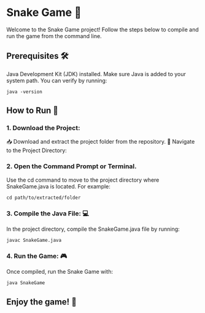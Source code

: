 # Snake Game 🐍
Welcome to the Snake Game project! Follow the steps below to compile and run the game from the command line.

## Prerequisites 🛠️
Java Development Kit (JDK) installed. Make sure Java is added to your system path.
You can verify by running:
```
java -version
```
## How to Run 🎯
### 1. Download the Project:
 📥 Download and extract the project folder from the repository.
 📂 Navigate to the Project Directory: 

### 2. Open the Command Prompt or Terminal.
  Use the cd command to move to the project directory where SnakeGame.java is located. For example:
```
cd path/to/extracted/folder
```
### 3. Compile the Java File: 💻

  In the project directory, compile the SnakeGame.java file by running:
```
javac SnakeGame.java
```
### 4. Run the Game: 🎮

  Once compiled, run the Snake Game with:
```
java SnakeGame
```

## Enjoy the game! 🎉

